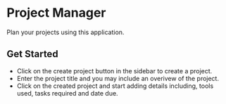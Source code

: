 # Project Manager

Plan your projects using this application.

## Get Started

- Click on the create project button in the sidebar to create a project.
- Enter the project title and you may include an overivew of the project.
- Click on the created project and start adding details including, tools used, tasks required and date due.
